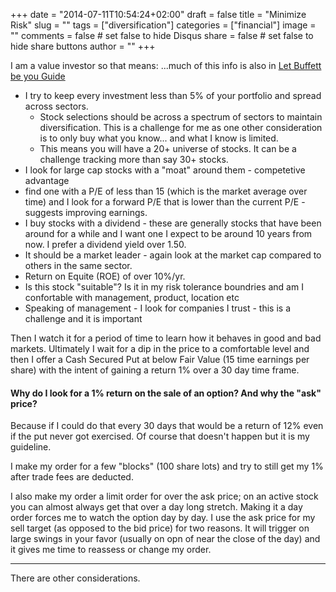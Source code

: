 +++
date = "2014-07-11T10:54:24+02:00"
draft = false
title = "Minimize Risk"
slug = ""
tags = ["diversification"]
categories = ["financial"]
image = ""
comments = false	# set false to hide Disqus
share = false	# set false to hide share buttons
author = ""
+++

I am a value investor so that means: ...much of this info is also in <a href="/financial/buffett/">Let Buffett be you Guide</a>
* I try to keep every investment less than 5% of your portfolio and spread across sectors.  
  * Stock selections should be across a spectrum of sectors to maintain diversification. This is a challenge for me as one other consideration is to only buy what you know... and what I know is limited. 
  * This means you will have a 20+ universe of stocks. It can be a challenge tracking more than say 30+ stocks.  
* I look for large cap stocks with a "moat" around them - competetive advantage
* find one with a P/E of less than 15 (which is the market average over time) and I look for a forward P/E that is lower
  than the current P/E - suggests improving earnings.
* I buy stocks with a dividend - these are generally stocks that have been around for a while and I want one I expect
 to be around 10 years from now. I prefer a dividend yield over 1.50.
* It should be a market leader - again look at the market cap compared to others in the same sector.
* Return on Equite (ROE) of over 10%/yr.
* Is this stock "suitable"? Is it in my risk tolerance boundries and am I confortable with management, product, location etc
* Speaking of management - I look for companies I trust - this is a challenge and it is important

<!--more-->

Then I watch it for a period of time to learn how it behaves in good and bad markets. Ultimately I wait for a dip in the price to a comfortable level and then I offer a Cash Secured Put at below Fair Value (15 time earnings per share) with the intent of gaining a return 1% over a 30 day time frame. 

#### Why do I look for a 1% return on the sale of an option? And why the "ask" price?
Because if I could do that every 30 days that would be a return of 12% even if the put never got exercised. Of course that doesn't happen but it is my
guideline.

I make my order for a few "blocks" (100 share lots) and try to still get my 1% after trade fees are deducted.

I also make my order a limit order for over the ask price; on an active stock you can almost always get that over a day long stretch. Making it a day order forces me to watch the option day by day. I use the ask price for my sell target (as opposed to the bid price) for two reasons. It will trigger on large swings in your favor (usually on opn of near the close of the day) and it gives me time to reassess or change my order.

<hr>
There are other considerations.
